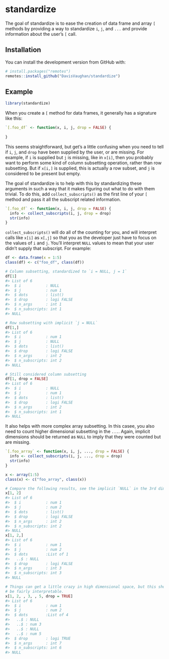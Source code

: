 
<!-- README.md is generated from README.Rmd. Please edit that file -->

# standardize

<!-- badges: start -->

<!-- badges: end -->

The goal of standardize is to ease the creation of data frame and array
`[` methods by providing a way to standardize `i`, `j`, and `...` and
provide information about the user’s `[` call.

## Installation

You can install the development version from GitHub with:

``` r
# install.packages("remotes")
remotes::install_github("DavisVaughan/standardize")
```

## Example

``` r
library(standardize)
```

When you create a `[` method for data frames, it generally has a
signature like this:

``` r
`[.foo_df` <- function(x, i, j, drop = FALSE) {
  
}
```

This seems straightforward, but get’s a little confusing when you need
to tell if `i`, `j`, and `drop` have been supplied by the user, or are
missing. For example, if `i` is supplied but `j` is missing, like in
`x[i]`, then you probably want to perform some kind of column subsetting
operation, rather than row subsetting. But if `x[i,]` is supplied, this
is actually a row subset, and `j` is considered to be present but empty.

The goal of standardize is to help with this by standardizing these
arguments in such a way that it makes figuring out what to do with them
trivial. To do this, add `collect_subscripts()` as the first line of
your `[` method and pass it all the subscript related information.

``` r
`[.foo_df` <- function(x, i, j, drop = FALSE) {
  info <- collect_subscripts(i, j, drop = drop)
  str(info)
}
```

`collect_subscripts()` will do all of the counting for you, and will
interpret calls like `x[i]` as `x[,j]` so that you as the developer just
have to focus on the values of `i` and `j`. You’ll interpret `NULL`
values to mean that your user didn’t supply that subscript. For example:

``` r
df <- data.frame(x = 1:5)
class(df) <- c("foo_df", class(df))

# Column subsetting, standardized to `i = NULL, j = 1`
df[1]
#> List of 6
#>  $ i           : NULL
#>  $ j           : num 1
#>  $ dots        : list()
#>  $ drop        : logi FALSE
#>  $ n_args      : int 1
#>  $ n_subscripts: int 1
#> NULL

# Row subsetting with implicit `j = NULL`
df[1,]
#> List of 6
#>  $ i           : num 1
#>  $ j           : NULL
#>  $ dots        : list()
#>  $ drop        : logi FALSE
#>  $ n_args      : int 2
#>  $ n_subscripts: int 2
#> NULL

# Still considered column subsetting
df[1, drop = FALSE]
#> List of 6
#>  $ i           : NULL
#>  $ j           : num 1
#>  $ dots        : list()
#>  $ drop        : logi FALSE
#>  $ n_args      : int 2
#>  $ n_subscripts: int 1
#> NULL
```

It also helps with more complex array subsetting. In this casee, you
also need to count higher dimensional subsetting in the `...`. Again,
implicit dimensions should be returned as `NULL` to imply that they were
counted but are missing.

``` r
`[.foo_array` <- function(x, i, j, ..., drop = FALSE) {
  info <- collect_subscripts(i, j, ..., drop = drop)
  str(info)
}
```

``` r
x <- array(1:5)
class(x) <- c("foo_array", class(x))

# Compare the following results, see the implicit `NULL` in the 3rd dimension?
x[1, 2]
#> List of 6
#>  $ i           : num 1
#>  $ j           : num 2
#>  $ dots        : list()
#>  $ drop        : logi FALSE
#>  $ n_args      : int 2
#>  $ n_subscripts: int 2
#> NULL
x[1, 2,]
#> List of 6
#>  $ i           : num 1
#>  $ j           : num 2
#>  $ dots        :List of 1
#>   ..$ : NULL
#>  $ drop        : logi FALSE
#>  $ n_args      : int 3
#>  $ n_subscripts: int 3
#> NULL

# Things can get a little crazy in high dimensional space, but this should
# be fairly interpretable.
x[1, 2, , 3, , 5, drop = TRUE]
#> List of 6
#>  $ i           : num 1
#>  $ j           : num 2
#>  $ dots        :List of 4
#>   ..$ : NULL
#>   ..$ : num 3
#>   ..$ : NULL
#>   ..$ : num 5
#>  $ drop        : logi TRUE
#>  $ n_args      : int 7
#>  $ n_subscripts: int 6
#> NULL
```
